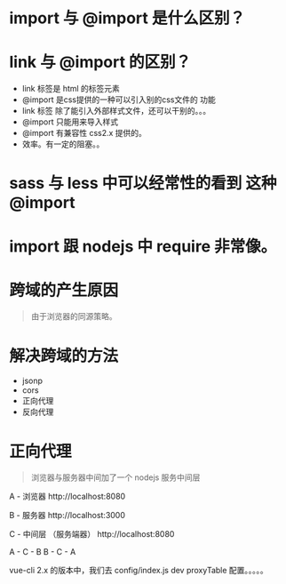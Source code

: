 # import 与 @import 是什么区别？

# link 与 @import 的区别？

- link 标签是 html 的标签元素
- @import 是css提供的一种可以引入别的css文件的 功能
- link 标签 除了能引入外部样式文件，还可以干别的。。。
- @import 只能用来导入样式
- @import 有兼容性 css2.x 提供的。
- 效率。有一定的阻塞。。

# sass 与 less 中可以经常性的看到 这种 @import

# import 跟 nodejs 中 require 非常像。

# 跨域的产生原因

> 由于浏览器的同源策略。

# 解决跨域的方法

- jsonp
- cors
- 正向代理
- 反向代理

# 正向代理

> 浏览器与服务器中间加了一个 nodejs 服务中间层

A - 浏览器   http://localhost:8080

B - 服务器   http://localhost:3000

C - 中间层 （服务端器） http://localhost:8080

A - C - B
B - C - A

vue-cli 2.x 的版本中，我们去 config/index.js  dev  proxyTable 配置。。。。。

